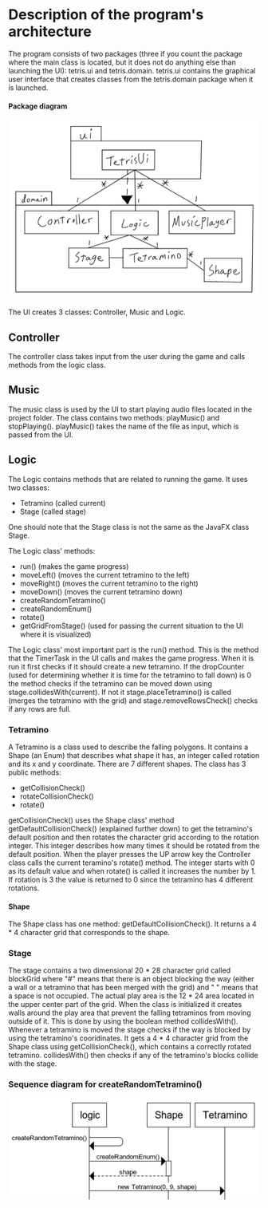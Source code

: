 # Description of the program's architecture

The program consists of two packages (three if you count the package where the main class is located, but it does not do anything else than launching the UI): tetris.ui and tetris.domain. tetris.ui contains the graphical user interface that creates classes from the tetris.domain package when it is launched.

#### Package diagram
![package diagram](https://github.com/H4m5t3r/ot-harjoitustyo/blob/master/dokumentaatio/kuvat/Package%20diagram.png)

The UI creates 3 classes: Controller, Music and Logic.

## Controller
The controller class takes input from the user during the game and calls methods from the logic class.

## Music
The music class is used by the UI to start playing audio files located in the project folder. The class contains two methods: playMusic() and stopPlaying(). playMusic() takes the name of the file as input, which is passed from the UI.

## Logic
The Logic contains methods that are related to running the game. It uses two classes:
* Tetramino (called current) 
* Stage (called stage)

One should note that the Stage class is not the same as the JavaFX class Stage.

The Logic class' methods:
* run() (makes the game progress)
* moveLeft() (moves the current tetramino to the left)
* moveRight() (moves the current tetramino to the right)
* moveDown() (moves the current tetramino down)
* createRandomTetramino()
* createRandomEnum()
* rotate()
* getGridFromStage() (used for passing the current situation to the UI where it is visualized)

The Logic class' most important part is the run() method. This is the method that the TimerTask in the UI calls and makes the game progress. When it is run it first checks if it should create a new tetramino. If the dropCounter (used for determining whether it is time for the tetramino to fall down) is 0 the method checks if the tetramino can be moved down using stage.collidesWith(current). If not it stage.placeTetramino() is called (merges the tetramino with the grid) and stage.removeRowsCheck() checks if any rows are full.


### Tetramino
A Tetramino is a class used to describe the falling polygons. It contains a Shape (an Enum) that describes what shape it has, an integer called rotation and its x and y coordinate. There are 7 different shapes. The class has 3 public methods:

* getCollisionCheck()
* rotateCollisionCheck()
* rotate()

getCollisionCheck() uses the Shape class' method getDefaultCollisionCheck() (explained further down) to get the tetramino's default position and then rotates the character grid according to the rotation integer. This integer describes how many times it should be rotated from the default position. When the player presses the UP arrow key the Controller class calls the current teramino's rotate() method. The integer starts with 0 as its default value and when rotate() is called it increases the number by 1. If rotation is 3 the value is returned to 0 since the tetramino has 4 different rotations.

#### Shape
The Shape class has one method: getDefaultCollisionCheck(). It returns a 4 * 4 character grid that corresponds to the shape.

### Stage
The stage contains a two dimensional 20 * 28 character grid called blockGrid where "#" means that there is an object blocking the way (either a wall or a tetramino that has been merged with the grid) and " " means that a space is not occupied. The actual play area is the 12 * 24 area located in the upper center part of the grid. When the class is initialized it creates walls around the play area that prevent the falling tetraminos from moving outside of it. This is done by using the boolean method collidesWith(). Whenever a tetramino is moved the stage checks if the way is blocked by using the tetramino's cooridinates. It gets a 4 * 4 character grid from the Shape class using getCollisionCheck(), which contains a correctly rotated tetramino. collidesWith() then checks if any of the tetramino's blocks collide with the stage.


### Sequence diagram for createRandomTetramino()
![Sequence diagram for createRandomTetramino()](https://github.com/H4m5t3r/ot-harjoitustyo/blob/master/dokumentaatio/kuvat/createRandomTetramino.png)